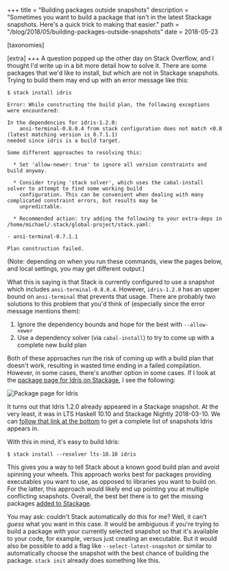 +++
title = "Building packages outside snapshots"
description = "Sometimes you want to build a package that isn't in the latest Stackage snapshots. Here's a quick trick to making that easier."
path = "/blog/2018/05/building-packages-outside-snapshots"
date = 2018-05-23

[taxonomies]

[extra]
+++
A question popped up the other day on Stack Overflow, and I thought I'd write
up in a bit more detail how to solve it. There are some packages that we'd like
to install, but which are not in Stackage snapshots. Trying to build them may
end up with an error message like this:

```
$ stack install idris

Error: While constructing the build plan, the following exceptions were encountered:

In the dependencies for idris-1.2.0:
    ansi-terminal-0.8.0.4 from stack configuration does not match <0.8  (latest matching version is 0.7.1.1)
needed since idris is a build target.

Some different approaches to resolving this:

  * Set 'allow-newer: true' to ignore all version constraints and build anyway.

  * Consider trying 'stack solver', which uses the cabal-install solver to attempt to find some working build
    configuration. This can be convenient when dealing with many complicated constraint errors, but results may be
    unpredictable.

  * Recommended action: try adding the following to your extra-deps in /home/michael/.stack/global-project/stack.yaml:

- ansi-terminal-0.7.1.1

Plan construction failed.
```

(Note: depending on when you run these commands, view the pages below, and
local settings, you may get different output.)

What this is saying is that Stack is currently configured to use a snapshot
which includes `ansi-terminal-0.8.0.4`. However, `idris-1.2.0` has an upper
bound on `ansi-terminal` that prevents that usage. There are probably two
solutions to this problem that you'd think of (especially since the error
message mentions them):

1. Ignore the dependency bounds and hope for the best with `--allow-newer`
2. Use a dependency solver (via `cabal-install`) to try to come up with a
   complete new build plan

Both of these approaches run the risk of coming up with a build plan that
doesn't work, resulting in wasted time ending in a failed compilation. However,
in some cases, there's another option in some cases. If I look at the [package
page for Idris on Stackage](https://www.stackage.org/package/idris), I see the
following:

<img src="https://i.imgur.com/FRqRlOc.png" alt="Package page for Idris" style="max-width: 100%">

It turns out that Idris 1.2.0 already appeared in a Stackage snapshot. At the
very least, it was in LTS Haskell 10.10 and Stackage Nightly 2018-03-10. We can
[follow that link at the
bottom](https://www.stackage.org/package/idris/snapshots) to get a complete
list of snapshots Idris appears in.

With this in mind, it's easy to build Idris:

```
$ stack install --resolver lts-10.10 idris
```

This gives you a way to tell Stack about a known good build plan and avoid
spinning your wheels. This approach works best for packages providing
executables you want to use, as opposed to libraries you want to build on. For
the latter, this approach would likely end up pointing you at multiple
conflicting snapshots. Overall, the best bet there is to get the missing
packages [added to
Stackage](https://github.com/commercialhaskell/stackage/blob/master/MAINTAINERS.md).

You may ask: couldn't Stack automatically do this for me? Well, it can't
_guess_ what you want in this case. It would be ambiguous if you're trying to
build a package with your currently selected snapshot so that it's available to
your code, for example, versus just creating an executable. But it would also
be possible to add a flag like `--select-latest-snapshot` or similar to
automatically choose the snapshot with the best chance of building the package.
`stack init` already does something like this.
